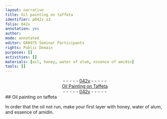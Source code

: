 ```yaml
---
layout: narrative
title: Oil painting on taffeta
identifier: p042v_a3
folio: 042v
annotation: yes
author:
mode: annotated
editor: GR8975 Seminar Participants
rights: Public Domain
purposes: []
activities: []
materials: [oil, honey, water of alum, essence of amidin]
tools: []
---
```


 <div class="folio" align="center">- - - - - <a href="http://gallica.bnf.fr/ark:/12148/btv1b10500001g/f90.image" target="_blank">042v</a> - - - - - </div>   <div class="annotation" align="center"><a href="https://drive.google.com/drive/folders/0BwJi-u8sfkVDTmhNdHU1YnRjeG8" target="_blank">Oil Painting on Taffeta</a> </div> <div class="folio" align="center">- - - - - <a href="http://gallica.bnf.fr/ark:/12148/btv1b10500001g/f90.image" target="_blank">042v</a> - - - - - </div> 
## Oil painting on taffeta

 
In order that the <span class="material">oil</span> not run, make your first layer with <span class="material">honey</span>, <span class="material">water of alum</span>, and <span class="material">essence of amidin</span>.
 